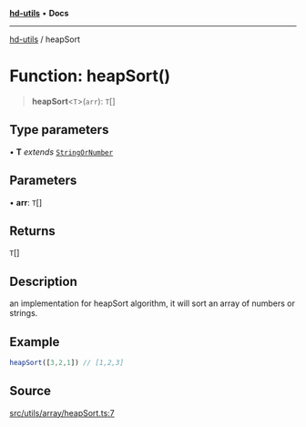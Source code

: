 [**hd-utils**](../README.md) • **Docs**

***

[hd-utils](../globals.md) / heapSort

# Function: heapSort()

> **heapSort**\<`T`\>(`arr`): `T`[]

## Type parameters

• **T** *extends* [`StringOrNumber`](../type-aliases/StringOrNumber.md)

## Parameters

• **arr**: `T`[]

## Returns

`T`[]

## Description

an implementation for heapSort algorithm, it will sort an array of numbers or strings.

## Example

```ts
heapSort([3,2,1]) // [1,2,3]
```

## Source

[src/utils/array/heapSort.ts:7](https://github.com/AhmadHddad/h-utils/blob/8e9e542f98b1a43a336ce585dc8666b21b0e894d/src/utils/array/heapSort.ts#L7)
